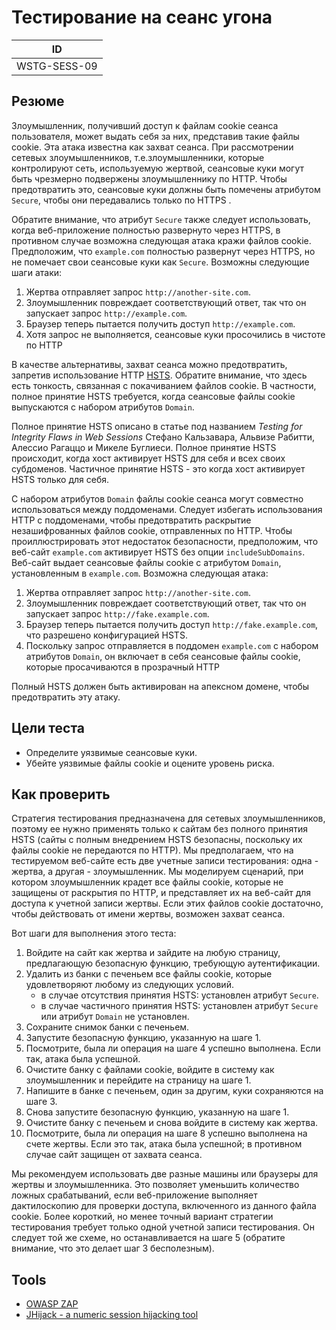 # Тестирование на сеанс угона

| ID |
| ------------- |
| WSTG-SESS-09 |

## Резюме

Злоумышленник, получивший доступ к файлам cookie сеанса пользователя, может выдать себя за них, представив такие файлы cookie. Эта атака известна как захват сеанса. При рассмотрении сетевых злоумышленников, т.е.злоумышленники, которые контролируют сеть, используемую жертвой, сеансовые куки могут быть чрезмерно подвержены злоумышленнику по HTTP. Чтобы предотвратить это, сеансовые куки должны быть помечены атрибутом `Secure`, чтобы они передавались только по HTTPS .

Обратите внимание, что атрибут `Secure` также следует использовать, когда веб-приложение полностью развернуто через HTTPS, в противном случае возможна следующая атака кражи файлов cookie. Предположим, что `example.com` полностью развернут через HTTPS, но не помечает свои сеансовые куки как `Secure`. Возможны следующие шаги атаки:

1. Жертва отправляет запрос `http://another-site.com`.
2. Злоумышленник повреждает соответствующий ответ, так что он запускает запрос `http://example.com`.
3. Браузер теперь пытается получить доступ `http://example.com`.
4. Хотя запрос не выполняется, сеансовые куки просочились в чистоте по HTTP

В качестве альтернативы, захват сеанса можно предотвратить, запретив использование HTTP [HSTS](https://en.wikipedia.org/wiki/HTTP_Strict_Transport_Security). Обратите внимание, что здесь есть тонкость, связанная с покачиванием файлов cookie. В частности, полное принятие HSTS требуется, когда сеансовые файлы cookie выпускаются с набором атрибутов `Domain`.

Полное принятие HSTS описано в статье под названием *Testing for Integrity Flaws in Web Sessions* Стефано Кальзавара, Альвизе Рабитти, Алессио Рагаццо и Микеле Буглиеси. Полное принятие HSTS происходит, когда хост активирует HSTS для себя и всех своих субдоменов. Частичное принятие HSTS - это когда хост активирует HSTS только для себя.

С набором атрибутов `Domain` файлы cookie сеанса могут совместно использоваться между поддоменами. Следует избегать использования HTTP с поддоменами, чтобы предотвратить раскрытие незашифрованных файлов cookie, отправленных по HTTP. Чтобы проиллюстрировать этот недостаток безопасности, предположим, что веб-сайт `example.com` активирует HSTS без опции `includeSubDomains`. Веб-сайт выдает сеансовые файлы cookie с атрибутом `Domain`, установленным в `example.com`. Возможна следующая атака:

1. Жертва отправляет запрос `http://another-site.com`.
2. Злоумышленник повреждает соответствующий ответ, так что он запускает запрос `http://fake.example.com`.
3. Браузер теперь пытается получить доступ `http://fake.example.com`, что разрешено конфигурацией HSTS.
4. Поскольку запрос отправляется в поддомен `example.com` с набором атрибутов `Domain`, он включает в себя сеансовые файлы cookie, которые просачиваются в прозрачный HTTP

Полный HSTS должен быть активирован на апексном домене, чтобы предотвратить эту атаку.

## Цели теста

- Определите уязвимые сеансовые куки.
- Убейте уязвимые файлы cookie и оцените уровень риска.

## Как проверить

Стратегия тестирования предназначена для сетевых злоумышленников, поэтому ее нужно применять только к сайтам без полного принятия HSTS (сайты с полным внедрением HSTS безопасны, поскольку их файлы cookie не передаются по HTTP). Мы предполагаем, что на тестируемом веб-сайте есть две учетные записи тестирования: одна - жертва, а другая - злоумышленник. Мы моделируем сценарий, при котором злоумышленник крадет все файлы cookie, которые не защищены от раскрытия по HTTP, и представляет их на веб-сайт для доступа к учетной записи жертвы. Если этих файлов cookie достаточно, чтобы действовать от имени жертвы, возможен захват сеанса.

Вот шаги для выполнения этого теста:

1. Войдите на сайт как жертва и зайдите на любую страницу, предлагающую безопасную функцию, требующую аутентификации.
2. Удалить из банки с печеньем все файлы cookie, которые удовлетворяют любому из следующих условий.
    - в случае отсутствия принятия HSTS: установлен атрибут `Secure`.
    - в случае частичного принятия HSTS: установлен атрибут `Secure` или атрибут `Domain` не установлен.
3. Сохраните снимок банки с печеньем.
4. Запустите безопасную функцию, указанную на шаге 1.
5. Посмотрите, была ли операция на шаге 4 успешно выполнена. Если так, атака была успешной.
6. Очистите банку с файлами cookie, войдите в систему как злоумышленник и перейдите на страницу на шаге 1.
7. Напишите в банке с печеньем, один за другим, куки сохраняются на шаге 3.
8. Снова запустите безопасную функцию, указанную на шаге 1.
9. Очистите банку с печеньем и снова войдите в систему как жертва.
10. Посмотрите, была ли операция на шаге 8 успешно выполнена на счете жертвы. Если это так, атака была успешной; в противном случае сайт защищен от захвата сеанса.

Мы рекомендуем использовать две разные машины или браузеры для жертвы и злоумышленника. Это позволяет уменьшить количество ложных срабатываний, если веб-приложение выполняет дактилоскопию для проверки доступа, включенного из данного файла cookie. Более короткий, но менее точный вариант стратегии тестирования требует только одной учетной записи тестирования. Он следует той же схеме, но останавливается на шаге 5 (обратите внимание, что это делает шаг 3 бесполезным).

## Tools

- [OWASP ZAP](https://www.zaproxy.org)
- [JHijack - a numeric session hijacking tool](https://sourceforge.net/projects/jhijack/)
